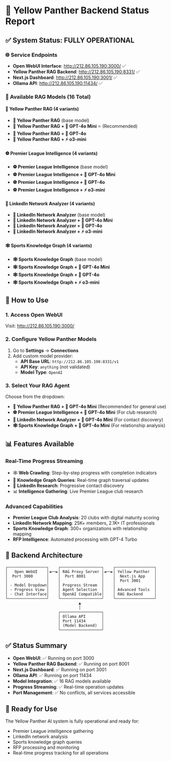 # 🐆 Yellow Panther Backend Status Report

## ✅ System Status: FULLY OPERATIONAL

### 🌐 Service Endpoints
- **Open WebUI Interface**: http://212.86.105.190:3000/ ✅
- **Yellow Panther RAG Backend**: http://212.86.105.190:8331/ ✅
- **Next.js Dashboard**: http://212.86.105.190:3001/ ✅
- **Ollama API**: http://212.86.105.190:11434/ ✅

### 🤖 Available RAG Models (16 Total)

#### 🐆 Yellow Panther RAG (4 variants)
- **🐆 Yellow Panther RAG** (base model)
- **🐆 Yellow Panther RAG + 🤖 GPT-4o Mini** ⭐ (Recommended)
- **🐆 Yellow Panther RAG + 🧠 GPT-4o**
- **🐆 Yellow Panther RAG + ⚡ o3-mini**

#### ⚽ Premier League Intelligence (4 variants)
- **⚽ Premier League Intelligence** (base model)
- **⚽ Premier League Intelligence + 🤖 GPT-4o Mini**
- **⚽ Premier League Intelligence + 🧠 GPT-4o**
- **⚽ Premier League Intelligence + ⚡ o3-mini**

#### 🔗 LinkedIn Network Analyzer (4 variants)
- **🔗 LinkedIn Network Analyzer** (base model)
- **🔗 LinkedIn Network Analyzer + 🤖 GPT-4o Mini**
- **🔗 LinkedIn Network Analyzer + 🧠 GPT-4o**
- **🔗 LinkedIn Network Analyzer + ⚡ o3-mini**

#### 🕸️ Sports Knowledge Graph (4 variants)
- **🕸️ Sports Knowledge Graph** (base model)
- **🕸️ Sports Knowledge Graph + 🤖 GPT-4o Mini**
- **🕸️ Sports Knowledge Graph + 🧠 GPT-4o**
- **🕸️ Sports Knowledge Graph + ⚡ o3-mini**

## 🚀 How to Use

### 1. Access Open WebUI
Visit: http://212.86.105.190:3000/

### 2. Configure Yellow Panther Models
1. Go to **Settings** → **Connections**
2. Add custom model provider:
   - **API Base URL**: `http://212.86.105.190:8331/v1`
   - **API Key**: `anything` (not validated)
   - **Model Type**: `OpenAI`

### 3. Select Your RAG Agent
Choose from the dropdown:
- **🐆 Yellow Panther RAG + 🤖 GPT-4o Mini** (Recommended for general use)
- **⚽ Premier League Intelligence + 🤖 GPT-4o Mini** (For club research)
- **🔗 LinkedIn Network Analyzer + 🤖 GPT-4o Mini** (For contact discovery)
- **🕸️ Sports Knowledge Graph + 🤖 GPT-4o Mini** (For relationship analysis)

## 📊 Features Available

### Real-Time Progress Streaming
- 🕸️ **Web Crawling**: Step-by-step progress with completion indicators
- 🧠 **Knowledge Graph Queries**: Real-time graph traversal updates
- 🔗 **LinkedIn Research**: Progressive contact discovery
- 📊 **Intelligence Gathering**: Live Premier League club research

### Advanced Capabilities
- **Premier League Club Analysis**: 20 clubs with digital maturity scoring
- **LinkedIn Network Mapping**: 25K+ members, 2.1K+ IT professionals
- **Sports Knowledge Graph**: 300+ organizations with relationship mapping
- **RFP Intelligence**: Automated processing with GPT-4 Turbo

## 🔧 Backend Architecture

```
┌─────────────────┐    ┌──────────────────┐    ┌─────────────────┐
│   Open WebUI    │◄──►│ RAG Proxy Server │◄──►│ Yellow Panther  │
│  Port 3000      │    │  Port 8001       │    │  Next.js App    │
│                 │    │                  │    │  Port 3001      │
│ - Model Dropdown│    │ Progress Stream  │    │                 │
│ - Progress View │    │ Agent Selection  │    │ Advanced Tools  │
│ - Chat Interface│    │ OpenAI Compatible│    │ RAG Backend     │
└─────────────────┘    └──────────────────┘    └─────────────────┘
                                ▲
                                │
                       ┌──────────────────┐
                       │ Ollama API       │
                       │ Port 11434       │
                       │ (Model Backend)  │
                       └──────────────────┘
```

## ✅ Status Summary
- **Open WebUI**: ✅ Running on port 3000
- **Yellow Panther RAG Backend**: ✅ Running on port 8001
- **Next.js Dashboard**: ✅ Running on port 3001
- **Ollama API**: ✅ Running on port 11434
- **Model Integration**: ✅ 16 RAG models available
- **Progress Streaming**: ✅ Real-time operation updates
- **Port Management**: ✅ No conflicts, all services accessible

## 🎯 Ready for Use
The Yellow Panther AI system is fully operational and ready for:
- Premier League intelligence gathering
- LinkedIn network analysis
- Sports knowledge graph queries
- RFP processing and monitoring
- Real-time progress tracking for all operations 